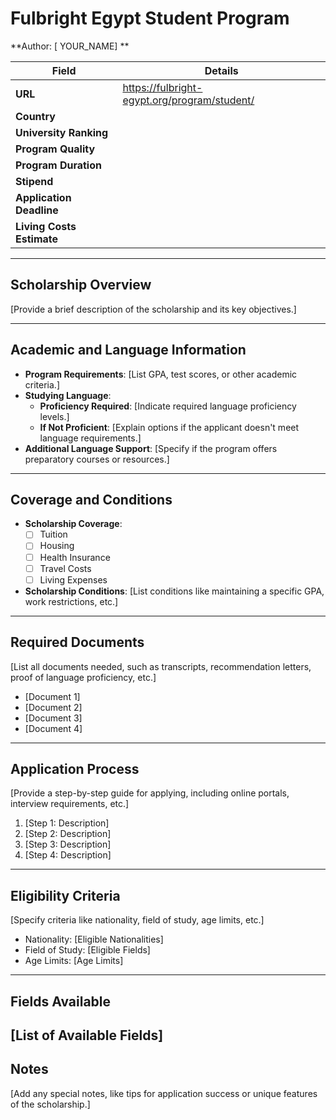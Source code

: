 # Fulbright Egypt Student Program

**Author: [ YOUR_NAME] **

| **Field**                  | **Details**                                                             |
|----------------------------|-------------------------------------------------------------------------|
| **URL**                    | https://fulbright-egypt.org/program/student/                                                            |
| **Country**                |                                                                         |
| **University Ranking**     |                                                                         |
| **Program Quality**        |                                                                         |
| **Program Duration**       |                                                                         |
| **Stipend**                |                                                                         |
| **Application Deadline**   |                                                                         |
| **Living Costs Estimate**  |                                                                         |

---

## Scholarship Overview

[Provide a brief description of the scholarship and its key objectives.]

---

## Academic and Language Information

- **Program Requirements**: [List GPA, test scores, or other academic criteria.]
- **Studying Language**:
  - **Proficiency Required**: [Indicate required language proficiency levels.]
  - **If Not Proficient**: [Explain options if the applicant doesn't meet language requirements.]
- **Additional Language Support**: [Specify if the program offers preparatory courses or resources.]

---

## Coverage and Conditions

- **Scholarship Coverage**:
  - [ ] Tuition
  - [ ] Housing
  - [ ] Health Insurance
  - [ ] Travel Costs
  - [ ] Living Expenses
- **Scholarship Conditions**: [List conditions like maintaining a specific GPA, work restrictions, etc.]

---

## Required Documents

[List all documents needed, such as transcripts, recommendation letters, proof of language proficiency, etc.]

- [Document 1]
- [Document 2]
- [Document 3]
- [Document 4]

---

## Application Process

[Provide a step-by-step guide for applying, including online portals, interview requirements, etc.]

1. [Step 1: Description]
2. [Step 2: Description]
3. [Step 3: Description]
4. [Step 4: Description]
---

## Eligibility Criteria

[Specify criteria like nationality, field of study, age limits, etc.]

- Nationality: [Eligible Nationalities]
- Field of Study: [Eligible Fields]
- Age Limits: [Age Limits]
---

## Fields Available


[List of Available Fields]
---

## Notes

[Add any special notes, like tips for application success or unique features of the scholarship.]

